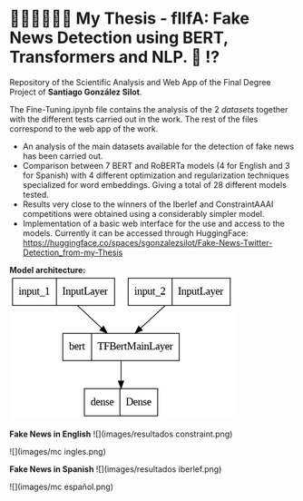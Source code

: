 # 👨🏽‍🎓👨🏽‍💻 My Thesis - fIlfA: Fake News Detection using BERT, Transformers and NLP. :newspaper: :interrobang:
Repository of the Scientific Analysis and Web App of the Final Degree Project of **Santiago González Silot**.

The Fine-Tuning.ipynb file contains the analysis of the 2 *datasets* together with the different tests carried out in the work.
The rest of the files correspond to the web app of the work.

* An analysis of the main datasets available for the detection of fake news has been carried out. 
* Comparison between 7 BERT and RoBERTa models (4 for English and 3 for Spanish) with 4 different optimization and regularization techniques specialized for word embeddings. Giving a total of 28 different models tested.
* Results very close to the winners of the Iberlef and ConstraintAAAI competitions were obtained using a considerably simpler model.
* Implementation of a basic web interface for the use and access to the models. Currently it can be accessed through HuggingFace: 
https://huggingface.co/spaces/sgonzalezsilot/Fake-News-Twitter-Detection_from-my-Thesis

**Model architecture:**
![](images/model_plot.png)

**Fake News in English**
![](images/resultados constraint.png)

![](images/mc ingles.png)

**Fake News in Spanish**
![](images/resultados iberlef.png)

![](images/mc español.png)
